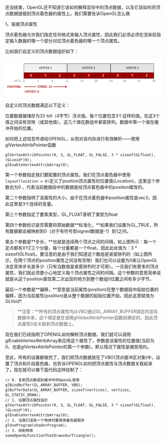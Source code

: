 还没结束，OpenGL还不知道它该如何解释显存中的顶点数据，以及它该如何将顶点数据链接到顶点着色器的属性上。我们需要告诉OpenGL怎么做

1。链接顶点属性

顶点着色器允许我们指定任何格式来输入顶点属性，因此我们必须必须在渲染前指定输入数据的哪一个部分对应顶点着色器的哪一个顶点属性。

比如我们自定义的顶点数据组织如下：

![](/OPENGL/images/vertex_attribute_pointer.png)

自定义的顶点数据满足以下定义：

位置数据被储存为32-bit（4字节）浮点值。每个位置包含3个这样的值。在这3个值之间没有空隙（或其他值）。这几个值在数组中紧密排列。数据中第一个值在缓冲开始的位置。

如何把上述信息传递给OPENGL，从而对该内存进行有效解析——使用glVertexAttribPointer函数

```
glVertexAttribPointer(0, 3, GL_FLOAT, GL_FALSE, 3 * sizeof(GLfloat), (GLvoid*)0);
glEnableVertexAttribArray(0);
```

第一个参数指定我们要配置的顶点属性。我们在顶点着色器中使用`layout(location = 0)`定义了position顶点属性的位置值\(Location\)，这里这个参数也为0 ，代表当前数据段中的数据是给顶点着色器中的position属性的。

第二个参数指明了该属性的大小，由于在顶点着色器中position属性是vec3，因此这里是3个连续的变量。

第三个参数指定了要素类型，GL\_FLOAT表明了类型为float

第四个参数标识是否需要将原始数据**标准化，**如果我们设置为GL\_TRUE，所有数据都会被映射到0（对于有符号型signed数据是-1）到1之间。

第五个参数是**步长，**也就是连续两个顶点之间的间隔，如上图所示：每一个定点都有XYZ三个分量，每个分量都是一个float，因此此处值为：3 \* sizeof\(GLfloat\)。要注意的是由于我们知道这个数组是紧密排列的（如上图所示，在两个顶点的position属性之间没有空隙）我们也可以设置为0来让OpenGL决定具体步长是多少（只有当数值是紧密排列时才可用）。一旦我们有更多的顶点属性，我们就必须更小心地定义每个顶点属性之间的间隔。这个参数的意思简单说就是从这个position属性第二次出现的地方到整个数组0位置之间有多少字节。

最后一个参数是**偏移，**意思是当前属性\(position\)在整个数据段中起始位置的偏移，因为当前属性\(position\)是从整个数据的起始位置开始，因此这里赋值为GLVoid\*.

> **注意：**所有的顶点属性均从VBO通过GL\_ARRAY\_BUFFER绑定的显存数据中来，这个绑定是在调用glVetexAttribPointer函数前确定的，因此顶点属性0会关联到顶点数据上。

现在我们已经指明了OPENGL如何解析顶点数据，我们就可以调用glEnableVertexAttribArray来应用这个属性了，参数是该属性的位置值\(当前为0，也是glVertexAttribPointer的第一个参数\)，默认情况下属性是被禁用的。

至此，所有的设置都做完了，我们把顶点数据放在了VBO\(顶点缓冲区对象\)中，设置了顶点和片段着色器，也告诉OPENGL如何把顶点属性与顶点数据关联起来了。现在就可以像下面代码这样绘制了：

```
// 0. 复制顶点数组到缓冲中供OpenGL使用
glBindBuffer(GL_ARRAY_BUFFER, VBO);
glBufferData(GL_ARRAY_BUFFER, sizeof(vertices), vertices, GL_STATIC_DRAW);
// 1. 设置顶点属性指针
glVertexAttribPointer(0, 3, GL_FLOAT, GL_FALSE, 3 * sizeof(GLfloat), (GLvoid*)0);
glEnableVertexAttribArray(0);
// 2. 当我们渲染一个物体时要使用着色器程序
glUseProgram(shaderProgram);
// 3. 绘制物体
someOpenGLFunctionThatDrawsOurTriangle();
```



